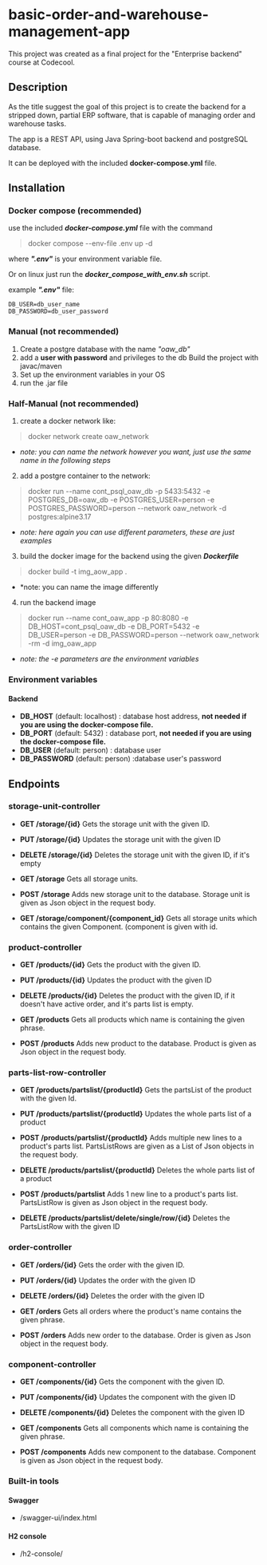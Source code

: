 # basic-order-and-warehouse-management-app
This project was created as a final project for the "Enterprise backend" course at Codecool.

## Description

As the title suggest the goal of this project is to create the backend for a stripped down, partial ERP software, that is capable of managing order and warehouse tasks.

The app is a REST API, using Java Spring-boot backend and postgreSQL database.

It can be deployed with the included **docker-compose.yml** file.
 
## Installation

### Docker compose (recommended)

use the included ***docker-compose.yml*** file with the command

> docker compose --env-file .env up -d

where ***".env"*** is your environment variable file.

Or on linux just run the ***docker_compose_with_env.sh*** script.

example ***".env"*** file:

    DB_USER=db_user_name
    DB_PASSWORD=db_user_password

### Manual (not recommended)

1) Create a postgre database with the name *"oaw_db"*
2) add a **user with password** and privileges to the db 
Build the project with javac/maven
3) Set up the environment variables in your OS
4) run the .jar file

### Half-Manual (not recommended)

1) create a docker network like:

> docker network create oaw_network

* *note: you can name the network however you want, just use the same name in the following steps*

2) add a postgre container to the network:

> docker run --name cont_psql_oaw_db -p 5433:5432 -e POSTGRES_DB=oaw_db -e POSTGRES_USER=person -e POSTGRES_PASSWORD=person --network oaw_network -d postgres:alpine3.17

* *note: here again you can use different parameters, these are just examples*

3) build the docker image for the backend using the given ***Dockerfile***

> docker build -t img_aow_app .

* *note: you can name the image differently

4) run the backend image

> docker run --name cont_oaw_app -p 80:8080 -e DB_HOST=cont_psql_oaw_db -e DB_PORT=5432 -e DB_USER=person -e DB_PASSWORD=person --network oaw_network -rm -d img_oaw_app

* *note: the -e parameters are the environment variables*

### Environment variables

#### Backend

- **DB_HOST** (default: localhost) : database host address, **not needed if you are using the docker-compose file.**
- **DB_PORT** (default: 5432) : database port, **not needed if you are using the docker-compose file.**
- **DB_USER** (default: person) : database user
- **DB_PASSWORD** (default: person) :database user's password

## Endpoints

### storage-unit-controller

- **GET
/storage/{id}**
Gets the storage unit with the given ID.

- **PUT
/storage/{id}**
Updates the storage unit with the given ID

- **DELETE
/storage/{id}**
Deletes the storage unit with the given ID, if it's empty

- **GET
/storage**
Gets all storage units.

- **POST
/storage**
Adds new storage unit to the database. Storage unit is given as Json object in the request body.

- **GET
/storage/component/{component_id}**
Gets all storage units which contains the given Component. (component is given with id.

### product-controller

- **GET
/products/{id}**
Gets the product with the given ID.

- **PUT
/products/{id}**
Updates the product with the given ID

- **DELETE
/products/{id}**
Deletes the product with the given ID, if it doesn't have active order, and it's parts list is empty.

- **GET
/products**
Gets all products which name is containing the given phrase.

- **POST
/products**
Adds new product to the database. Product is given as Json object in the request body.

### parts-list-row-controller

- **GET
/products/partslist/{productId}**
Gets the partsList of the product with the given Id.

- **PUT
/products/partslist/{productId}**
Updates the whole parts list of a product

- **POST
/products/partslist/{productId}**
Adds multiple new lines to a product's parts list. PartsListRows are given as a List of Json objects in the request body.

- **DELETE
/products/partslist/{productId}**
Deletes the whole parts list of a product

- **POST
/products/partslist**
Adds 1 new line to a product's parts list. PartsListRow is given as Json object in the request body.

- **DELETE
/products/partslist/delete/single/row/{id}**
Deletes the PartsListRow with the given ID

### order-controller

- **GET
/orders/{id}**
Gets the order with the given ID.

- **PUT
/orders/{id}**
Updates the order with the given ID

- **DELETE
/orders/{id}**
Deletes the order with the given ID

- **GET
/orders**
Gets all orders where the product's name contains the given phrase.

- **POST
/orders**
Adds new order to the database. Order is given as Json object in the request body.

### component-controller

- **GET
/components/{id}**
Gets the component with the given ID.

- **PUT
/components/{id}**
Updates the component with the given ID

- **DELETE
/components/{id}**
Deletes the component with the given ID

- **GET
/components**
Gets all components which name is containing the given phrase.

- **POST
/components**
Adds new component to the database. Component is given as Json object in the request body.

### Built-in tools

#### Swagger

- /swagger-ui/index.html

#### H2 console

- /h2-console/